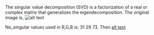 The singular value decomposition (SVD) is a factorization of a real or complex matrix that generalizes the eigendecomposition.
The original image is,
![alt text](https://github.com/athira-dot/Singular-Value-Decomposition/blob/main/SVD_originl.png)

No_singular values used in R,G,B is: 31 29 73. Then
[alt text](https://github.com/athira-dot/Singular-Value-Decomposition/blob/main/SVD_70.png)

